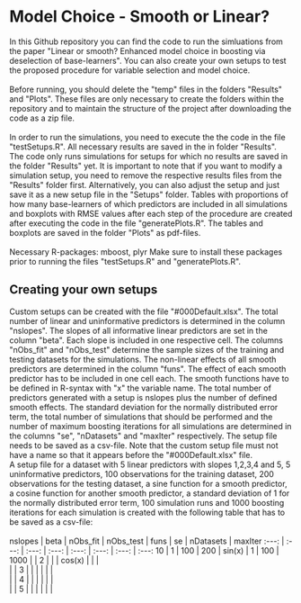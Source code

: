# Model Choice - Smooth or Linear?
In this Github repository you can find the code to run the simluations from the paper "Linear or smooth? Enhanced model choice in boosting via deselection of base-learners". You can also create your own setups to test the proposed procedure for variable selection and model choice.
<br/>
<br/>
Before running, you should delete the "temp" files in the folders "Results" and "Plots". These files are only necessary to create the folders within the repository and to maintain the structure of the project after downloading the code as a zip file. 
<br/>
<br/>
In order to run the simulations, you need to execute the the code in the file "testSetups.R". All necessary results are saved in the in folder "Results". The code only runs simulations for setups for which no results are saved in the folder "Results" yet. It is important to note that if you want to modify a simulation setup, you need to remove the respective results files from the "Results" folder first. Alternatively, you can also adjust the setup and just save it as a new setup file in the "Setups" folder. Tables with proportions of how many base-learners of which predictors are included in all simulations and boxplots with RMSE values after each step of the procedure are created after executing the code in the file "generatePlots.R". The tables and boxplots are saved in the folder "Plots" as pdf-files.
<br/>
<br/>
Necessary R-packages: mboost, plyr
Make sure to install these packages prior to running the files "testSetups.R" and "generatePlots.R".

## Creating your own setups
Custom setups can be created with the file "#000Default.xlsx". The total number of linear and uninformative predictors is determined in the column "nslopes". The slopes of all informative linear predictors are set in the column "beta".  Each slope is included in one respective cell. The columns "nObs_fit" and "nObs_test" determine the sample sizes of the training and testing datasets for the simulations. The non-linear effects of all smooth predictors are determined in the column "funs". The effect of each smooth predictor has to be included in one cell each. The smooth functions have to be defined in R-syntax with "x" the variable name. The total number of predictors generated with a setup is nslopes plus the number of defined smooth effects. The standard deviation for the normally distributed error term, the total number of simulations that should be performed and the number of maximum boosting iterations for all simulations are determined in the columns "se", "nDatasets" and "maxIter" respectively. The setup file needs to be saved as a csv-file. Note that the custom setup file must not have a name so that it appears before the "#000Default.xlsx" file.<br/>
A setup file for a dataset with 5 linear predictors with slopes 1,2,3,4 and 5, 5 uninformative predictors, 100 observations for the training dataset, 200 observations for the testing dataset, a sine function for a smooth predictor, a cosine function for another smooth predictor, a standard deviation of 1 for the normally distributed error term, 100 simulation runs and 1000 boosting iterations for each simulation is created with the following table that has to be saved as a csv-file:<br/>
<br/>
nslopes | beta | nObs_fit | nObs_test | funs | se | nDatasets | maxIter
:---: | :---: | :---: | :---: | :---: | :---: | :---: | :---:
10 | 1 | 100 | 200 | sin(x) | 1 | 100 | 1000
|  | 2 |   |   | cos(x) |   |   |  
|  | 3 |   |   |   |   |   |  
|  | 4 |   |   |   |   |   |  
|  | 5 |   |   |   |   |   |  
